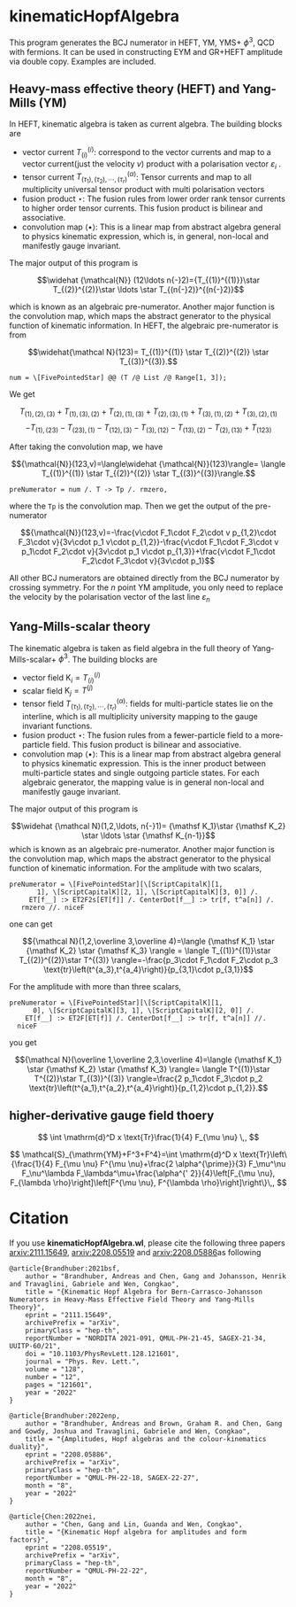 # kinematicHopfAlgebra
This program generates the BCJ numerator in HEFT, YM, YMS+ $\phi^3$, QCD with fermions. It can be used in constructing EYM and GR+HEFT amplitude via double copy. 
Examples are included. 

## Heavy-mass effective theory (HEFT) and Yang-Mills (YM)
In HEFT, kinematic algebra is taken as current algebra. The building blocks are 
  - vector current $T^{(i)}_{(i)}$: correspond to the vector currents and map to a vector current(just the velocity $v$) product with a polarisation vector $\varepsilon_i$ .
  - tensor current $T^{(\alpha)}_{(\tau_1),(\tau_2),\cdots, (\tau_r)}$: Tensor currents and map to all multiplicity  universal tensor product with multi polarisation vectors
  - fusion product $\star$: The fusion rules from lower order rank tensor currents to higher order tensor currents. This fusion product is bilinear and associative.
  - convolution map $\langle \bullet \rangle$: This is a linear map from abstract algebra general to physics kinematic expression, which is, in general, non-local and manifestly gauge invariant. 
      
The major output of this program is 

$$\widehat {\mathcal{N}} (12\ldots n{-}2)={T_{(1)}^{(1)}}\star T_{(2)}^{(2)}\star \ldots \star T_{(n{-}2)}^{(n{-}2)}$$

which is known as an algebraic pre-numerator. Another major function is the convolution map, which maps the abstract generator to the physical function of kinematic information. 
In HEFT, the algebraic pre-numerator is from 

$$\widehat{\mathcal N}(123)= T_{(1)}^{(1)} \star  T_{(2)}^{(2)} \star  T_{(3)}^{(3)}.$$

```
num = \[FivePointedStar] @@ (T /@ List /@ Range[1, 3]);
```
We get

$$T_{\text{(1)},\text{(2)},\text{(3)}}+T_{\text{(1)},\text{(3)},\text{(2)}}+T_{\text{(2)},\text{(1)},\text{(3)}}+T_{\text{(2)},\text{(3)},\text{(1)}}+T_{\text{(3)},\text{(1)},\text{(2)}}+T_{\text{(3)},\text{(2)},\text{(1)}}$$
$$-T_{\text{(1)},\text{(23)}}-T_{\text{(23)},\text{(1)}}-T_{\text{(12)},\text{(3)}}-T_{\text{(3)},\text{(12)}}-T_{\text{(13)},\text{(2)}}-T_{\text{(2)},\text{(13)}}+T_{\text{(123)}}$$

After taking the convolution map, we have 

$${\mathcal{N}}(123,v)=\langle\widehat {\mathcal{N}}(123)\rangle= \langle T_{(1)}^{(1)} \star  T_{(2)}^{(2)} \star  T_{(3)}^{(3)}\rangle.$$ 

```
preNumerator = num /. T -> Tp /. rmzero,
```
where the ```Tp``` is the convolution map. 
Then we get the output of the pre-numerator 

$${\mathcal{N}}(123,v)=-\frac{v\cdot F_1\cdot F_2\cdot v p_{1,2}\cdot F_3\cdot v}{3v\cdot p_1 v\cdot p_{1,2}}-\frac{v\cdot F_1\cdot F_3\cdot v p_1\cdot F_2\cdot v}{3v\cdot p_1 v\cdot p_{1,3}}+\frac{v\cdot F_1\cdot F_2\cdot F_3\cdot v}{3v\cdot p_1}$$

All other BCJ numerators are obtained directly from the BCJ numerator by crossing symmetry. For the $n$ point YM amplitude,  you only need to replace the velocity by the polarisation vector of the last line $\varepsilon_n$

## Yang-Mills-scalar theory
The kinematic algebra is taken as field algebra in the full theory of Yang-Mills-scalar+ $\phi^3$. The building blocks are 
  * vector field ${\mathsf K_i}=T_{(i)}^{(i)}$
  * scalar field ${\mathsf K_j}=T^{(j)}$
  * tensor field $T^{(\alpha)}_{(\tau_1),(\tau_2),\cdots, (\tau_r)}$: fields for multi-particle states lie on the interline, which is all multiplicity university mapping to the gauge invariant functions.
  * fusion product $\star$: The fusion rules from a fewer-particle field to a more-particle field. This fusion product is bilinear and associative.
  * convolution map $\langle \bullet \rangle$: This is a linear map from abstract algebra general to physics kinematic expression. This is the inner product between multi-particle states and single outgoing particle states. For each algebraic generator, the mapping value is in general non-local and manifestly gauge invariant. 
  
The major output of this program is 

$$\widehat {\mathcal N}(1,2,\ldots, n{-}1)= {\mathsf K_1}\star  {\mathsf K_2} \star  \ldots \star {\mathsf K_{n-1}}$$
which is known as an algebraic pre-numerator. Another major function is the convolution map, which maps the abstract generator to the physical function of kinematic information. 
For the amplitude with two scalars, 
```
preNumerator = \[FivePointedStar][\[ScriptCapitalK][1, 
       1], \[ScriptCapitalK][2, 1], \[ScriptCapitalK][3, 0]] /. 
     ET[f__] :> ET2F2s[ET[f]] /. CenterDot[f__] :> tr[f, t^a[n]] /. 
   rmzero //. niceF
```
one can get 

$${\mathcal N}(1,2,\overline 3,\overline 4)=\langle {\mathsf K_1} \star  {\mathsf K_2} \star {\mathsf K_3} \rangle = \langle T_{(1)}^{(1)}\star T_{(2)}^{(2)}\star T^{(3)} \rangle=-\frac{p_3\cdot F_1\cdot F_2\cdot p_3 \text{tr}\left(t^{a_3},t^{a_4}\right)}{p_{3,1}\cdot p_{3,1}}$$

For the amplitude with more than three scalars, 
```
preNumerator = \[FivePointedStar][\[ScriptCapitalK][1, 
      0], \[ScriptCapitalK][3, 1], \[ScriptCapitalK][2, 0]] /. 
    ET[f__] :> ET2F[ET[f]] /. CenterDot[f__] :> tr[f, t^a[n]] //. 
  niceF
```
you get 

$${\mathcal N}(\overline 1,\overline 2,3,\overline 4)=\langle {\mathsf K_1} \star {\mathsf K_2} \star {\mathsf K_3} \rangle= \langle T^{(1)}\star T^{(2)}\star T_{(3)}^{(3)} \rangle=\frac{2 p_1\cdot F_3\cdot p_2 \text{tr}\left(t^{a_1},t^{a_2},t^{a_4}\right)}{p_{1,2}\cdot p_{1,2}}.$$

## higher-derivative gauge field thoery
$$
\int \mathrm{d}^D x \text{Tr}\frac{1}{4} F_{\mu \nu} \,,
$$

$$
\mathcal{S}_{\mathrm{YM}+F^3+F^4}=\int \mathrm{d}^D x \text{Tr}\left\{\frac{1}{4} F_{\mu \nu} F^{\mu \nu}+\frac{2 \alpha^{\prime}}{3} F_\mu^\nu F_\nu^\lambda F_\lambda^\mu+\frac{\alpha^{' 2}}{4}\left[F_{\mu \nu}, F_{\lambda \rho}\right]\left[F^{\mu \nu}, F^{\lambda \rho}\right]\right\}\,,
$$


# Citation 
If you use **kinematicHopfAlgebra.wl**, please cite the following three papers [arxiv:2111.15649](https://arxiv.org/abs/2111.15649),  [arxiv:2208.05519](https://arxiv.org/abs/2208.05519) and [arxiv:2208.05886](https://arxiv.org/abs/2208.05886)as following

```
@article{Brandhuber:2021bsf,
    author = "Brandhuber, Andreas and Chen, Gang and Johansson, Henrik and Travaglini, Gabriele and Wen, Congkao",
    title = "{Kinematic Hopf Algebra for Bern-Carrasco-Johansson Numerators in Heavy-Mass Effective Field Theory and Yang-Mills Theory}",
    eprint = "2111.15649",
    archivePrefix = "arXiv",
    primaryClass = "hep-th",
    reportNumber = "NORDITA 2021-091, QMUL-PH-21-45, SAGEX-21-34, UUITP-60/21",
    doi = "10.1103/PhysRevLett.128.121601",
    journal = "Phys. Rev. Lett.",
    volume = "128",
    number = "12",
    pages = "121601",
    year = "2022"
}
```
```
@article{Brandhuber:2022enp,
    author = "Brandhuber, Andreas and Brown, Graham R. and Chen, Gang and Gowdy, Joshua and Travaglini, Gabriele and Wen, Congkao",
    title = "{Amplitudes, Hopf algebras and the colour-kinematics duality}",
    eprint = "2208.05886",
    archivePrefix = "arXiv",
    primaryClass = "hep-th",
    reportNumber = "QMUL-PH-22-18, SAGEX-22-27",
    month = "8",
    year = "2022"
}
```
```
@article{Chen:2022nei,
    author = "Chen, Gang and Lin, Guanda and Wen, Congkao",
    title = "{Kinematic Hopf algebra for amplitudes and form factors}",
    eprint = "2208.05519",
    archivePrefix = "arXiv",
    primaryClass = "hep-th",
    reportNumber = "QMUL-PH-22-22",
    month = "8",
    year = "2022"
}
```

